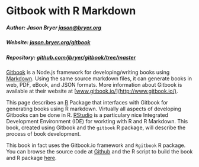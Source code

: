 # Gitbook with R Markdown

##### Author: Jason Bryer [jason@bryer.org](mailto:jason@bryer.org)  
##### Website: [jason.bryer.org/gitbook](http://jason.bryer.org/gitbook)  
##### Repository: [github.com/jbryer/gitbook/tree/master](https://github.com/jbryer/gitbook/tree/master)  

[Gitbook](http://gitbook.io) is a Node.js framework for developing/writing books using [Markdown](https://daringfireball.net/projects/markdown/). Using the same source markdown files, it can generate books in web, PDF, eBook, and JSON formats. More information about Gitbook is available at their website at [www.gitbook.io/](http://www.gitbook.io/).

This page describes an [R](http://www.r-project.org) Package that interfaces with Gitbook for generating books using R markdown. Virtually all aspects of developing Gitbooks can be done in R. [RStudio](http://rstudio.com) is a particulary nice Integrated Development Environment (IDE) for workting with R and R Markdown. This book, created using Gitbook and the `gitbook` R package, will describe the process of book development.

This book in fact uses the Gitbook.io framework and `Rgitbook` R package. You can browse the source code at [Github](https://github.com/jbryer/Rgitbook/tree/master/website) and the R script to build the book and R package [here](https://github.com/jbryer/Rgitbook/tree/master).


